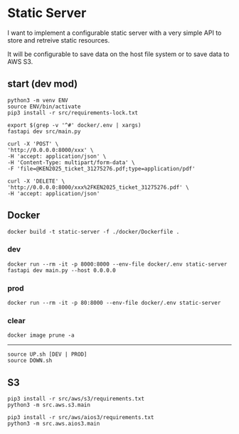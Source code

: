 # Static Server

I want to implement a configurable static server with a very simple API to store and retreive static resources.

It will be configurable to save data on the host file system or to save data to AWS S3.

## start (dev mod)

    python3 -m venv ENV
    source ENV/bin/activate
    pip3 install -r src/requirements-lock.txt

    export $(grep -v '^#' docker/.env | xargs)
    fastapi dev src/main.py

    curl -X 'POST' \
    'http://0.0.0.0:8000/xxx' \
    -H 'accept: application/json' \
    -H 'Content-Type: multipart/form-data' \
    -F 'file=@KEN2025_ticket_31275276.pdf;type=application/pdf'

    curl -X 'DELETE' \
    'http://0.0.0.0:8000/xxx%2FKEN2025_ticket_31275276.pdf' \
    -H 'accept: application/json'

## Docker

    docker build -t static-server -f ./docker/Dockerfile .

### dev

    docker run --rm -it -p 8000:8000 --env-file docker/.env static-server fastapi dev main.py --host 0.0.0.0

### prod

    docker run --rm -it -p 80:8000 --env-file docker/.env static-server

### clear

    docker image prune -a

---

    source UP.sh [DEV | PROD]
    source DOWN.sh

## S3

    pip3 install -r src/aws/s3/requirements.txt
    python3 -m src.aws.s3.main

    pip3 install -r src/aws/aios3/requirements.txt
    python3 -m src.aws.aios3.main
